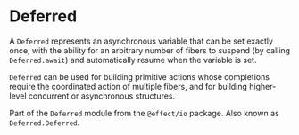 # Deferred

A `Deferred` represents an asynchronous variable that can be set exactly
once, with the ability for an arbitrary number of fibers to suspend (by
calling `Deferred.await`) and automatically resume when the variable is set.

`Deferred` can be used for building primitive actions whose completions
require the coordinated action of multiple fibers, and for building
higher-level concurrent or asynchronous structures.

Part of the `Deferred` module from the `@effect/io` package. Also known as `Deferred.Deferred`.
